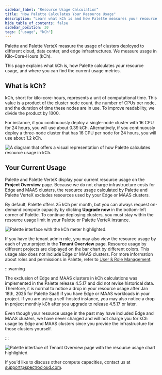 ```yaml
---
sidebar_label: "Resource Usage Calculation"
title: "How Palette Calculates Your Resource Usage"
description: "Learn what kCh is and how Palette measures your resource usage."
hide_table_of_contents: false
sidebar_position: 30
tags: ["usage", "kCh"]
---
```


Palette and Palette VerteX measure the usage of clusters deployed to different cloud, data center, and edge
infrastructures. We measure usage in Kilo-Core-Hours (kCh).

This page explains what kCh is, how Palette calculates your resource usage, and where you can find the current usage
metrics.

## What is kCh?

kCh, short for kilo-core-hours, represents a unit of computational time. This value is a product of the cluster node
count, the number of CPUs per node, and the duration of time these nodes are in use. To improve readability, we divide
the product by 1000.

For instance, if you continuously deploy a single-node cluster with 16 CPU for 24 hours, you will use about 0.39 kCh.
Alternatively, if you continuously deploy a three-node cluster that has 16 CPU per node for 24 hours, you will use about
1.2 kCh.

![A diagram that offers a visual representation of how Palette calculates resource usage in kCh.](/introduction_resource-usage-estimation_diagram-kCh-calculation.webp)

## Your Current Usage

Palette and Palette VerteX display your current resource usage on the **Project Overview** page. Because we do not
charge infrastructure costs for Edge and MAAS clusters, the resource usage calculated by Palette and Palette VerteX
excludes resources used by your Edge or MAAS clusters.

By default, Palette offers 25 kCh per month, but you can always request on-demand compute capacity by clicking **Upgrade
now** in the bottom-left corner of Palette. To continue deploying clusters, you must stay within the resource usage
limit in your Palette or Palette VerteX instance.

![Palette interface with the kCh meter highlighted.](/introduction_resourse-usage-estimation_kCh-in-ui.webp)

If you have the tenant admin role, you may also view the resource usage by each of your project in the **Tenant
Overview** page. Resource usage by different projects are displayed on the bar chart by different colors. This usage
also does not include Edge or MAAS clusters. For more information about roles and permissions in Palette, refer to
[User & Role Management](../user-management/user-management.md).

:::warning

The exclusion of Edge and MAAS clusters in kCh calculations was implemented in the Palette release 4.5.17 and did not
revise historical data. Therefore, it is normal to notice a drop in your resource usage after Jan 18th, 2025 for Palette
SaaS if you have Edge or MAAS workloads in your project. If you are using a self-hosted instance, you may also notice a
drop in project monthly kCh after you upgrade to release 4.5.17 or later.

Even though your resource usage in the past may have included Edge and MAAS clusters, we have never charged and will not
charge you for kCh usage by Edge and MAAS clusters since you provide the infrastructure for those clusters yourself.

:::

![Palette interface of Tenant Overview page with the resource usage chart highlighted.](/introduction_resource-usage_tenant-admin.webp)

If you'd like to discuss other compute capacities, contact us at
[support@spectrocloud.com](mailto:support@spectrocloud.com).
